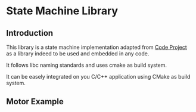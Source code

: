 # State Machine Library

## Introduction

This library is a state machine implementation adapted from [Code Project](https://github.com/endurodave/C_StateMachine) as a library indeed to be used and embedded in any code.

It follows libc naming standards and uses cmake as build system.

It can be easely integrated on you C/C++ application using CMake as build system.

## Motor Example
